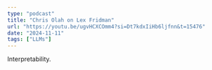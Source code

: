 ```yaml
---
type: "podcast"
title: "Chris Olah on Lex Fridman"
url: "https://youtu.be/ugvHCXCOmm4?si=Dt7kdxIiHb6ljfnn&t=15476"
date: "2024-11-11"
tags: ["LLMs"]
---
```


Interpretability.